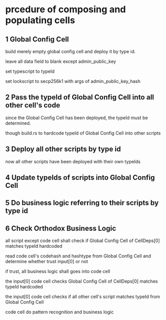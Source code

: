 # prcedure of composing and populating cells

## 1 Global Config Cell

build merely empty global config cell and deploy it by type id.

leave all data field to blank except admin_public_key

set typescript to typeId

set lockscript to secp256k1 with args of admin_public_key_hash

## 2 Pass the typeId of Global Config Cell into all other cell's code

since the Global Config Cell has been deployed, the typeId must be determined.

though build.rs to hardcode typeId of Global Config Cell into other scripts

## 3 Deploy all other scripts by type id

now all other scripts have been deployed with their own typeIds

## 4 Update typeIds of scripts into Global Config Cell

## 5 Do business logic referring to their scripts by type id

## 6 Check Orthodox Business Logic

all script except code cell shall check if Global Config Cell of CellDeps[0] matches typeId hardcoded

read code cell's codehash and hashtype from Global Config Cell and determine whether trust input[0] or not

if trust, all business logic shall goes into code cell

the input[0] code cell checks Global Config Cell of CellDeps[0] matches typeId hardcoded

the input[0] code cell checks if all other cell's script matches typeId from Global Config Cell

code cell do pattern recognition and business logic

